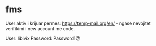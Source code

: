 # fms

User aktiv i krijuar permes: https://temp-mail.org/en/ - ngase nevojitet verifikimi i new account me code.

  User: libivix	
  Password: Password1@
  
